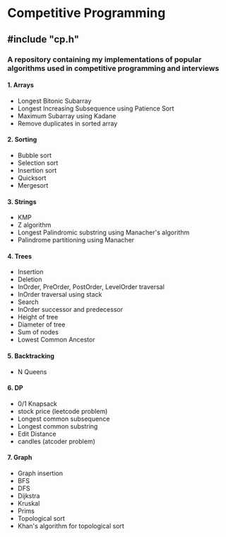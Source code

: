 # Competitive Programming

## #include "cp.h"

### A repository containing my implementations of popular algorithms used in competitive programming and interviews

#### 1. Arrays

- Longest Bitonic Subarray
- Longest Increasing Subsequence using Patience Sort
- Maximum Subarray using Kadane
- Remove duplicates in sorted array

#### 2. Sorting

- Bubble sort
- Selection sort
- Insertion sort
- Quicksort
- Mergesort

#### 3. Strings

- KMP
- Z algorithm
- Longest Palindromic substring using Manacher's algorithm
- Palindrome partitioning using Manacher

#### 4. Trees

- Insertion
- Deletion
- InOrder, PreOrder, PostOrder, LevelOrder traversal
- InOrder traversal using stack
- Search
- InOrder successor and predecessor
- Height of tree
- Diameter of tree
- Sum of nodes
- Lowest Common Ancestor

#### 5. Backtracking

- N Queens
  
#### 6. DP

- 0/1 Knapsack
- stock price (leetcode problem)
- Longest common subsequence
- Longest common substring
- Edit Distance
- candles (atcoder problem)

#### 7. Graph

- Graph insertion
- BFS
- DFS
- Dijkstra
- Kruskal
- Prims
- Topological sort
- Khan's algorithm for topological sort
  